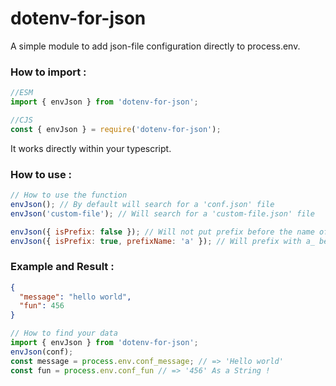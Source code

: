 # dotenv-for-json

A simple module to add json-file configuration directly to process.env.

### How to import :
```javascript
//ESM
import { envJson } from 'dotenv-for-json';
```

```javascript
//CJS
const { envJson } = require('dotenv-for-json');
```

It works directly within your typescript.

### How to use :
```javascript
// How to use the function
envJson(); // By default will search for a 'conf.json' file
envJson('custom-file'); // Will search for a 'custom-file.json' file
```
```javascript
envJson({ isPrefix: false }); // Will not put prefix before the name of the keys
envJson({ isPrefix: true, prefixName: 'a' }); // Will prefix with a_ before keys name
```

### Example and Result :

```json
{
  "message": "hello world",
  "fun": 456
}
```

```javascript
// How to find your data
import { envJson } from 'dotenv-for-json';
envJson(conf);
const message = process.env.conf_message; // => 'Hello world'
const fun = process.env.conf_fun // => '456' As a String !
```

